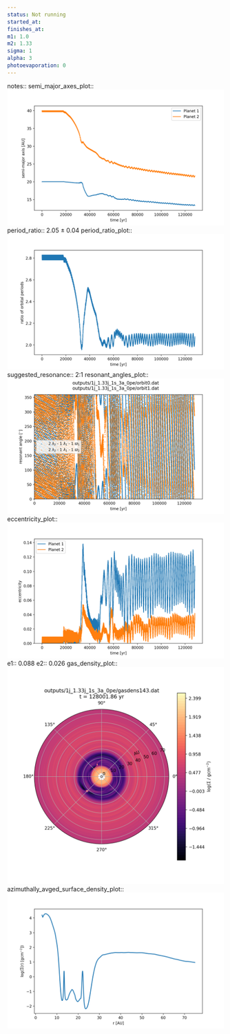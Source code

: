 ```yaml
---
status: Not running
started_at:
finishes_at:
m1: 1.0
m2: 1.33
sigma: 1
alpha: 3
photoevaporation: 0
---
```


notes::
semi_major_axes_plot:: ![semi_major_axes_1j_1.33j_1s_3a_0pe.png](plots/semi_major_axes/semi_major_axes_1j_1.33j_1s_3a_0pe.png)
period_ratio:: 2.05 ± 0.04
period_ratio_plot:: ![period_ratio_1j_1.33j_1s_3a_0pe.png](plots/period_ratio/period_ratio_1j_1.33j_1s_3a_0pe.png)
suggested_resonance:: 2:1
resonant_angles_plot:: ![resonant_angles_1j_1.33j_1s_3a_0pe.png](plots/resonant_angles/resonant_angles_1j_1.33j_1s_3a_0pe.png)
eccentricity_plot:: ![eccentricity_1j_1.33j_1s_3a_0pe.png](plots/eccentricity/eccentricity_1j_1.33j_1s_3a_0pe.png)
e1:: 0.088
e2:: 0.026
gas_density_plot:: ![gas_density_1j_1.33j_1s_3a_0pe.png](plots/gas_density/gas_density_1j_1.33j_1s_3a_0pe.png)
azimuthally_avged_surface_density_plot:: ![azimuthally_avged_surface_density_1j_1.33j_1s_3a_0pe.png](plots/azimuthally_avged_surface_density/azimuthally_avged_surface_density_1j_1.33j_1s_3a_0pe.png)
